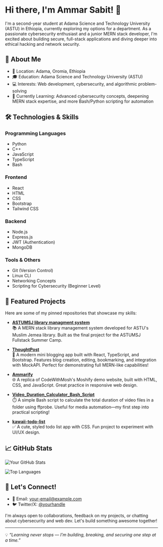 # Hi there, I'm Ammar Sabit! 👋

I'm a second-year student at Adama Science and Technology University (ASTU) in Ethiopia, currently exploring my options for a department. As a passionate cybersecurity enthusiast and a junior MERN stack developer, I'm excited about building secure, full-stack applications and diving deeper into ethical hacking and network security.

## 🚀 About Me
- 📍 Location: Adama, Oromia, Ethiopia
- 🎓 Education: Adama Science and Technology University (ASTU)
- 💻 Interests: Web development, cybersecurity, and algorithmic problem-solving
- 🌱 Currently Learning: Advanced cybersecurity concepts, deepening MERN stack expertise, and more Bash/Python scripting for automation

## 🛠️ Technologies & Skills
### Programming Languages
- Python
- C++
- JavaScript
- TypeScript
- Bash

### Frontend
- React
- HTML
- CSS
- Bootstrap
- Tailwind CSS

### Backend
- Node.js
- Express.js
- JWT (Authentication)
- MongoDB

### Tools & Others
- Git (Version Control)
- Linux CLI
- Networking Concepts
- Scripting for Cybersecurity (Beginner Level)

## 📂 Featured Projects
Here are some of my pinned repositories that showcase my skills:

- **[ASTUMSJ library managment system](https://github.com/Hoamfi/ASTUMSJ_Library_Management_System/)**  
  📚 A MERN stack library management system developed for ASTU's Muslim Jemea library. Built as the final project for the ASTUMSJ Fullstack Summer Camp.

- **[ThoughtPost](https://github.com/ammarsabit/ThoughtPost)**  
  📝 A modern mini blogging app built with React, TypeScript, and Bootstrap. Features blog creation, editing, bookmarking, and integration with MockAPI. Perfect for demonstrating full MERN-like capabilities!

- **[Ammarify](https://github.com/ammarsabit/Ammarify)**  
  🌐 A replica of CodeWithMosh's Moshify demo website, built with HTML, CSS, and JavaScript. Great practice in responsive web design.

- **[Video_Duration_Calculator_Bash_Script](https://github.com/ammarsabit/Video_Duration_Calculator_Bash_Script)**  
  ⏱️ A simple Bash script to calculate the total duration of video files in a folder using ffprobe. Useful for media automation—my first step into practical scripting!

- **[kawaii-todo-list](https://github.com/ammarsabit/kawaii-todo-list)**  
  ✅ A cute, styled todo list app with CSS. Fun project to experiment with UI/UX design.

## 📈 GitHub Stats
![Your GitHub Stats](https://github-readme-stats.vercel.app/api?username=ammarsabit&show_icons=true&theme=radical)

![Top Languages](https://github-readme-stats.vercel.app/api/top-langs/?username=ammarsabit&layout=compact&theme=radical)

## 🤝 Let's Connect!
- 📧 Email: [your-email@example.com](ammarsabit39@gmail.com)
- 🐦 Twitter/X: [@yourhandle](https://twitter.com/ammarsabit67)

I'm always open to collaborations, feedback on my projects, or chatting about cybersecurity and web dev. Let's build something awesome together!

---

💡 *“Learning never stops — I’m building, breaking, and securing one step at a time.”*
